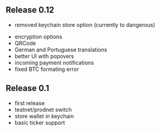 Release 0.12
-------
- removed keychain store option (currently to dangerous)
+ encryption options
+ QRCode
+ German and Portuguese translations
+ better UI with popovers
+ incoming payment notifications
+ fixed BTC formating error

Release 0.1
-------
+ first release
+ testnet/prodnet switch
+ store wallet in keychain
+ basic ticker support
